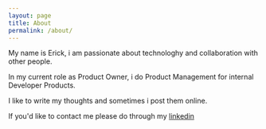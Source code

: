 ```yaml
---
layout: page
title: About
permalink: /about/
---
```


My name is Erick, i am passionate about technologhy and collaboration with other people.

In my current role as Product Owner, i do Product Management for internal Developer Products.

I like to write my thoughts and sometimes i post them online.

If you'd like to contact me please do through my [linkedin](https://www.linkedin.com/in/erickaguayo/)


